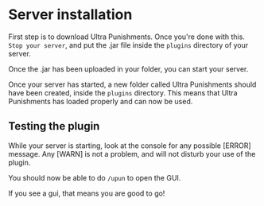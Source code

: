 # Server installation
First step is to download Ultra Punishments. Once you're done with this. `Stop your server`, and put the .jar file inside the `plugins` directory of your server.
<br>

Once the .jar has been uploaded in your folder, you can start your server.
<br>

Once your server has started, a new folder called Ultra Punishments should have been created, inside the `plugins` directory. This means that Ultra Punishments has loaded properly and can now be used.
<br>

## Testing the plugin
While your server is starting, look at the console for any possible [ERROR] message. Any [WARN] is not a problem, and will not disturb your use of the plugin.

You should now be able to do `/upun` to open the GUI.

If you see a gui, that means you are good to go!
